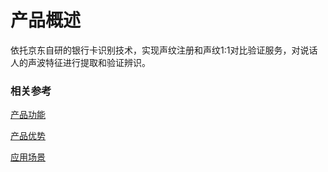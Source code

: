 #  产品概述

依托京东自研的银行卡识别技术，实现声纹注册和声纹1:1对比验证服务，对说话人的声波特征进行提取和验证辨识。

### 相关参考
[产品功能](Features.md)

[产品优势](Benefits.md)

[应用场景](Application-Scenarios.md)